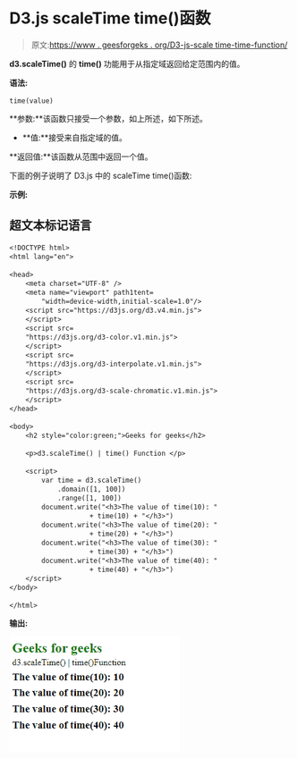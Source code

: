 # D3.js scaleTime time()函数

> 原文:[https://www . geesforgeks . org/D3-js-scale time-time-function/](https://www.geeksforgeeks.org/d3-js-scaletime-time-function/)

**d3.scaleTime()** 的 **time()** 功能用于从指定域返回给定范围内的值。

**语法:**

```
time(value)
```

**参数:**该函数只接受一个参数，如上所述，如下所述。

*   **值:**接受来自指定域的值。

**返回值:**该函数从范围中返回一个值。

下面的例子说明了 D3.js 中的 scaleTime time()函数:

**示例:**

## 超文本标记语言

```
<!DOCTYPE html>
<html lang="en">

<head>
    <meta charset="UTF-8" />
    <meta name="viewport" path1tent=
        "width=device-width,initial-scale=1.0"/>
    <script src="https://d3js.org/d3.v4.min.js">
    </script>
    <script src=
    "https://d3js.org/d3-color.v1.min.js">
    </script>
    <script src=
    "https://d3js.org/d3-interpolate.v1.min.js">
    </script>
    <script src=
    "https://d3js.org/d3-scale-chromatic.v1.min.js">
    </script>
</head>

<body>
    <h2 style="color:green;">Geeks for geeks</h2>

    <p>d3.scaleTime() | time() Function </p>

    <script>
        var time = d3.scaleTime()
            .domain([1, 100])
            .range([1, 100])
        document.write("<h3>The value of time(10): "
                    + time(10) + "</h3>")
        document.write("<h3>The value of time(20): "
                    + time(20) + "</h3>")
        document.write("<h3>The value of time(30): " 
                    + time(30) + "</h3>")
        document.write("<h3>The value of time(40): " 
                    + time(40) + "</h3>")
    </script>
</body>

</html>
```

**输出:**

[![](img/e8792adb5771100354455116e0a5e4dd.png)](https://media.geeksforgeeks.org/wp-content/uploads/20200819111800/0139.png)